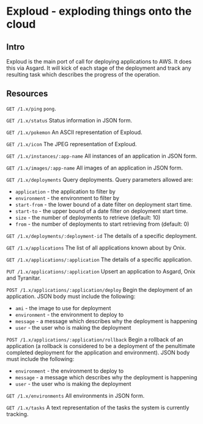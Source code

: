# Exploud - exploding things onto the cloud

## Intro

Exploud is the main port of call for deploying applications to AWS. It does this via Asgard. It will kick of each stage of the deployment and track any resulting task which describes the progress of the operation.

## Resources

`GET /1.x/ping`
`pong`.

`GET /1.x/status`
Status information in JSON form.

`GET /1.x/pokemon`
An ASCII representation of Exploud.

`GET /1.x/icon`
The JPEG representation of Exploud.

`GET /1.x/instances/:app-name`
All instances of an application in JSON form.

`GET /1.x/images/:app-name`
All images of an application in JSON form.

`GET /1.x/deployments`
Query deployments. Query parameters allowed are:

  * `application` - the application to filter by
  * `environment` - the environment to filter by
  * `start-from` - the lower bound of a date filter on deployment start time.
  * `start-to` - the upper bound of a date filter on deployment start time.
  * `size` - the number of deployments to retrieve (default: 10)
  * `from` - the number of deployments to start retrieving from (default: 0)

`GET /1.x/deployments/:deployment-id`
The details of a specific deployment.

`GET /1.x/applications`
The list of all applications known about by Onix.

`GET /1.x/applications/:application`
The details of a specific application.

`PUT /1.x/applications/:application`
Upsert an application to Asgard, Onix and Tyranitar.

`POST /1.x/applications/:application/deploy`
Begin the deployment of an application. JSON body must include the following:

  * `ami` - the image to use for deployment
  * `environment` - the environment to deploy to
  * `message` - a message which describes why the deployment is happening
  * `user` - the user who is making the deployment

`POST /1.x/applications/:application/rollback`
Begin a rollback of an application (a rollback is considered to be a deployment of the penultimate completed deployment for the application and environment). JSON body must include the following:

  * `environment` - the environment to deploy to
  * `message` - a message which describes why the deployment is happening
  * `user` - the user who is making the deployment

`GET /1.x/environments`
All environments in JSON form.

`GET /1.x/tasks`
A text representation of the tasks the system is currently tracking.
